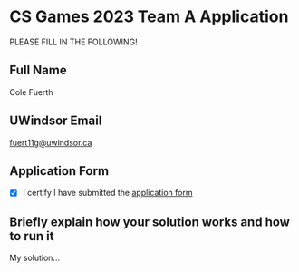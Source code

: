 # CS Games 2023 Team A Application

PLEASE FILL IN THE FOLLOWING!

## Full Name
Cole Fuerth

## UWindsor Email
fuert11g@uwindsor.ca

## Application Form
- [x] I certify I have submitted the [application form](https://forms.office.com/r/R4A1JyB3Xf)

## Briefly explain how your solution works and how to run it 

My solution...
